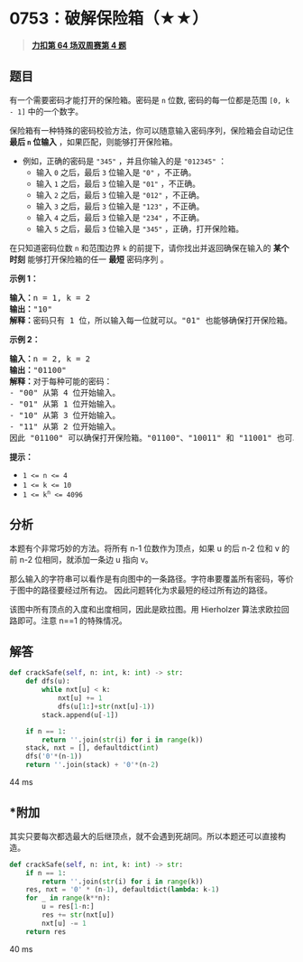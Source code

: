 # 0753：破解保险箱（★★）


> <u>**[力扣第 64 场双周赛第 4 题](https://leetcode.cn/problems/cracking-the-safe/)**</u>

## 题目

<p>有一个需要密码才能打开的保险箱。密码是 <code>n</code> 位数, 密码的每一位都是范围 <code>[0, k - 1]</code> 中的一个数字。</p>

<p>保险箱有一种特殊的密码校验方法，你可以随意输入密码序列，保险箱会自动记住 <strong>最后 <code>n</code> 位输入</strong> ，如果匹配，则能够打开保险箱。</p>

<ul>
<li>例如，正确的密码是 <code>"345"</code> ，并且你输入的是 <code>"012345"</code> ：

<ul>
<li>输入 <code>0</code> 之后，最后 <code>3</code> 位输入是 <code>"0"</code> ，不正确。</li>
<li>输入 <code>1</code> 之后，最后 <code>3</code> 位输入是 <code>"01"</code> ，不正确。</li>
<li>输入 <code>2</code> 之后，最后 <code>3</code> 位输入是 <code>"012"</code> ，不正确。</li>
<li>输入 <code>3</code> 之后，最后 <code>3</code> 位输入是 <code>"123"</code> ，不正确。</li>
<li>输入 <code>4</code> 之后，最后 <code>3</code> 位输入是 <code>"234"</code> ，不正确。</li>
<li>输入 <code>5</code> 之后，最后 <code>3</code> 位输入是 <code>"345"</code> ，正确，打开保险箱。</li>
</ul>
</li>
</ul>

<p>在只知道密码位数 <code>n</code> 和范围边界 <code>k</code> 的前提下，请你找出并返回确保在输入的 <strong>某个时刻</strong> 能够打开保险箱的任一 <strong>最短</strong> 密码序列 。</p>



<p><strong>示例 1：</strong></p>

<pre>
<strong>输入：</strong>n = 1, k = 2
<strong>输出：</strong>"10"
<strong>解释：</strong>密码只有 1 位，所以输入每一位就可以。"01" 也能够确保打开保险箱。
</pre>

<p><strong>示例 2：</strong></p>

<pre>
<strong>输入：</strong>n = 2, k = 2
<strong>输出：</strong>"01100"
<strong>解释：</strong>对于每种可能的密码：
- "00" 从第 4 位开始输入。
- "01" 从第 1 位开始输入。
- "10" 从第 3 位开始输入。
- "11" 从第 2 位开始输入。
因此 "01100" 可以确保打开保险箱。"01100"、"10011" 和 "11001" 也可以确保打开保险箱。
</pre>



<p><strong>提示：</strong></p>

<ul>
<li><code>1 &lt;= n &lt;= 4</code></li>
<li><code>1 &lt;= k &lt;= 10</code></li>
<li><code>1 &lt;= k<sup>n</sup> &lt;= 4096</code></li>
</ul>


## 分析

本题有个非常巧妙的方法。将所有 n-1 位数作为顶点，如果 u 的后 n-2 位和 v 的前 n-2 位相同，就添加一条边 u 指向 v。

那么输入的字符串可以看作是有向图中的一条路径。字符串要覆盖所有密码，等价于图中的路径要经过所有边。
因此问题转化为求最短的经过所有边的路径。 

该图中所有顶点的入度和出度相同，因此是欧拉图。用 Hierholzer 算法求欧拉回路即可。注意 n==1 的特殊情况。

## 解答

```python
def crackSafe(self, n: int, k: int) -> str:
    def dfs(u):
        while nxt[u] < k:
            nxt[u] += 1
            dfs(u[1:]+str(nxt[u]-1))
        stack.append(u[-1])

    if n == 1:
        return ''.join(str(i) for i in range(k))
    stack, nxt = [], defaultdict(int)
    dfs('0'*(n-1))
    return ''.join(stack) + '0'*(n-2)
```
44 ms

## *附加

其实只要每次都选最大的后继顶点，就不会遇到死胡同。所以本题还可以直接构造。

```python
def crackSafe(self, n: int, k: int) -> str:
    if n == 1:
        return ''.join(str(i) for i in range(k))
    res, nxt = '0' * (n-1), defaultdict(lambda: k-1)
    for _ in range(k**n):
        u = res[1-n:]
        res += str(nxt[u])
        nxt[u] -= 1
    return res
```
40 ms
